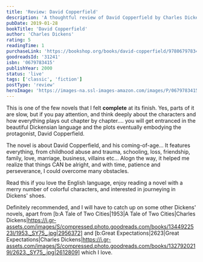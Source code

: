 ```yaml
---
title: 'Review: David Copperfield'
description: 'A thoughtful review of David Copperfield by Charles Dickens'
pubDate: 2019-01-28
bookTitle: 'David Copperfield'
author: 'Charles Dickens'
rating: 5
readingTime: 1
purchaseLink: 'https://bookshop.org/books/david-copperfield/9780679783411'
goodreadsId: '31241'
isbn: '0679783415'
publishYear: 2000
status: 'live'
tags: ['classic', 'fiction']
postType: 'review'
heroImage: 'https://images-na.ssl-images-amazon.com/images/P/0679783415.01.L.jpg'
---
```


This is one of the few novels that I felt **complete** at its finish. Yes, parts of it are slow, but if you pay attention, and think deeply about the characters and how everything plays out chapter by chapter.... you will get entranced in the beautiful Dickensian language and the plots eventually embodying the protagonist, David Copperfield.

The novel is about David Copperfield, and his coming-of-age... It features everything, from childhood abuse and trauma, schooling, loss, friendship, family, love, marriage, business, villains etc... Alogn the way, it helped me realize that things CAN be alright, and with time, patience and perseverance,  I could overcome many obstacles.

Read this if you love the English language, enjoy reading a novel with a merry number of colorful characters, and interested in journeying in Dickens' shoes.

Definitely recommended, and I will have to catch up on some other Dickens' novels, apart from [b:A Tale of Two Cities|1953|A Tale of Two Cities|Charles Dickens|https://i.gr-assets.com/images/S/compressed.photo.goodreads.com/books/1344922523l/1953._SY75_.jpg|2956372] and [b:Great Expectations|2623|Great Expectations|Charles Dickens|https://i.gr-assets.com/images/S/compressed.photo.goodreads.com/books/1327920219l/2623._SY75_.jpg|2612809] which I love.